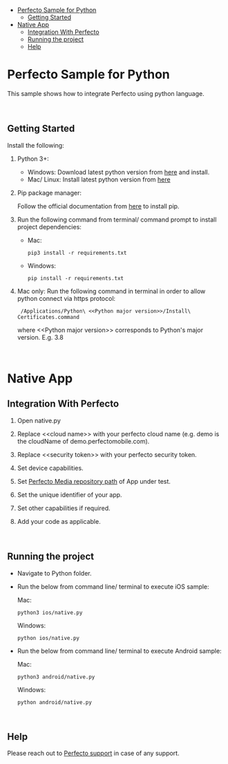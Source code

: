 - [Perfecto Sample for Python](#perfecto-sample-for-python)
  - [Getting Started](#getting-started)
- [Native App](#native-app)
  - [Integration With Perfecto](#integration-with-perfecto)
  - [Running the project](#running-the-project)
  - [Help](#help)

# Perfecto Sample for Python

This sample shows how to integrate Perfecto using python language.

</br>

## Getting Started

Install the following:

1. Python 3+:
    
    * Windows: 
            Download latest python version from [here](https://www.python.org/downloads/windows/) and install.
    * Mac/ Linux:
            Install latest python version from [here](https://www.python.org/downloads)

 2. Pip package manager:

    Follow the official documentation from [here](https://pip.pypa.io/en/stable/installing/) to install pip.

 3. Run the following command from terminal/ command prompt to install project dependencies:
    - Mac:
    
          pip3 install -r requirements.txt

    - Windows:
  
          pip install -r requirements.txt


  4. Mac only: Run the following command in terminal in order to allow python connect via https protocol:
   
          /Applications/Python\ <<Python major version>>/Install\ Certificates.command

    
       where <\<Python major version>> corresponds to Python's major version. E.g. 3.8
       
       </br>
# Native App

## Integration With Perfecto

1. Open native.py
   
2. Replace <\<cloud name>> with your perfecto cloud name (e.g. demo is the cloudName of demo.perfectomobile.com).

3. Replace <\<security token>> with your perfecto security token.

4. Set device capabilities.

5. Set [Perfecto Media repository path](https://developers.perfectomobile.com/display/TT/Upload+a+file+to+the+repository+via+API+using+Postman+or+cURL) of App under test.

6. Set the unique identifier of your app.

7. Set other capabilities if required.
   
8. Add your code as applicable.

</br>

## Running the project

- Navigate to Python folder.

- Run the below from command line/ terminal to execute iOS sample:

  Mac: 
    
      python3 ios/native.py

  Windows:
  
      python ios/native.py

- Run the below from command line/ terminal to execute Android sample:

  Mac: 

      python3 android/native.py

  Windows: 
  
      python android/native.py

</br>

## Help

Please reach out to [Perfecto support](https://support.perfecto.io) in case of any support.